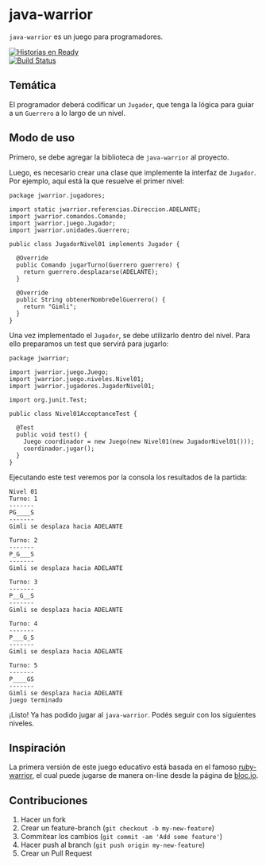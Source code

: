 # java-warrior

`java-warrior` es un juego para programadores.

[![Historias en Ready](https://badge.waffle.io/delucas/java-warrior.png?label=ready)](https://waffle.io/delucas/java-warrior)  
[![Build Status](https://travis-ci.org/delucas/java-warrior.png?branch=master)](https://travis-ci.org/delucas/java-warrior)

## Temática

El programador deberá codificar un `Jugador`, que tenga la lógica para guiar a un `Guerrero` a lo largo de un nivel.

## Modo de uso

Primero, se debe agregar la biblioteca de `java-warrior` al proyecto.

Luego, es necesario crear una clase que implemente la interfaz de `Jugador`. Por ejemplo, aquí está la que resuelve el primer nivel:

    package jwarrior.jugadores;

    import static jwarrior.referencias.Direccion.ADELANTE;
    import jwarrior.comandos.Comando;
    import jwarrior.juego.Jugador;
    import jwarrior.unidades.Guerrero;

    public class JugadorNivel01 implements Jugador {

      @Override
      public Comando jugarTurno(Guerrero guerrero) {
        return guerrero.desplazarse(ADELANTE);
      }
      
      @Override
      public String obtenerNombreDelGuerrero() {
        return "Gimli";
      }
    }

Una vez implementado el `Jugador`, se debe utilizarlo dentro del nivel. Para ello preparamos un test que servirá para jugarlo:

    package jwarrior;

    import jwarrior.juego.Juego;
    import jwarrior.juego.niveles.Nivel01;
    import jwarrior.jugadores.JugadorNivel01;

    import org.junit.Test;

    public class Nivel01AcceptanceTest {

      @Test
      public void test() {
        Juego coordinador = new Juego(new Nivel01(new JugadorNivel01()));
        coordinador.jugar();
      }
    }

Ejecutando este test veremos por la consola los resultados de la partida:

    Nivel 01
    Turno: 1
    -------
    PG____S
    -------
    Gimli se desplaza hacia ADELANTE

    Turno: 2
    -------
    P_G___S
    -------
    Gimli se desplaza hacia ADELANTE

    Turno: 3
    -------
    P__G__S
    -------
    Gimli se desplaza hacia ADELANTE

    Turno: 4
    -------
    P___G_S
    -------
    Gimli se desplaza hacia ADELANTE

    Turno: 5
    -------
    P____GS
    -------
    Gimli se desplaza hacia ADELANTE
    juego terminado

¡Listo! Ya has podido jugar al `java-warrior`. Podés seguir con los siguientes niveles.

## Inspiración

La primera versión de este juego educativo está basada en el famoso [ruby-warrior](https://github.com/ryanb/ruby-warrior), el cual puede jugarse de manera on-line desde la página de [bloc.io](https://www.bloc.io/ruby-warrior#/).

## Contribuciones

1. Hacer un fork
2. Crear un feature-branch (`git checkout -b my-new-feature`)
3. Commitear los cambios (`git commit -am 'Add some feature'`)
4. Hacer push al branch (`git push origin my-new-feature`)
5. Crear un Pull Request
